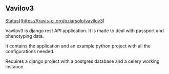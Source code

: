 Vavilov3
-------

[Status](https://travis-ci.org/pziarsolo/vavilov3.svg?branch=master)](https://travis-ci.org/pziarsolo/vavilov3)

Vavilov3 is django rest API application. It is made to deal with passport and phenotyping data.

It contains the application and an example python project with all the configurations needed.

Requires a django project with a postgres database and a celery working instance.
